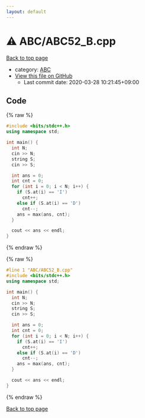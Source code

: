 ```yaml
---
layout: default
---
```


<!-- mathjax config similar to math.stackexchange -->
<script type="text/javascript" async
  src="https://cdnjs.cloudflare.com/ajax/libs/mathjax/2.7.5/MathJax.js?config=TeX-MML-AM_CHTML">
</script>
<script type="text/x-mathjax-config">
  MathJax.Hub.Config({
    TeX: { equationNumbers: { autoNumber: "AMS" }},
    tex2jax: {
      inlineMath: [ ['$','$'] ],
      processEscapes: true
    },
    "HTML-CSS": { matchFontHeight: false },
    displayAlign: "left",
    displayIndent: "2em"
  });
</script>

<script type="text/javascript" src="https://cdnjs.cloudflare.com/ajax/libs/jquery/3.4.1/jquery.min.js"></script>
<script src="https://cdn.jsdelivr.net/npm/jquery-balloon-js@1.1.2/jquery.balloon.min.js" integrity="sha256-ZEYs9VrgAeNuPvs15E39OsyOJaIkXEEt10fzxJ20+2I=" crossorigin="anonymous"></script>
<script type="text/javascript" src="../../assets/js/copy-button.js"></script>
<link rel="stylesheet" href="../../assets/css/copy-button.css" />


# :warning: ABC/ABC52_B.cpp

<a href="../../index.html">Back to top page</a>

* category: <a href="../../index.html#902fbdd2b1df0c4f70b4a5d23525e932">ABC</a>
* <a href="{{ site.github.repository_url }}/blob/master/ABC/ABC52_B.cpp">View this file on GitHub</a>
    - Last commit date: 2020-03-28 10:21:45+09:00




## Code

<a id="unbundled"></a>
{% raw %}
```cpp
#include <bits/stdc++.h>
using namespace std;

int main() {
  int N;
  cin >> N;
  string S;
  cin >> S;

  int ans = 0;
  int cnt = 0;
  for (int i = 0; i < N; i++) {
    if (S.at(i) == 'I')
      cnt++;
    else if (S.at(i) == 'D')
      cnt--;
    ans = max(ans, cnt);
  }

  cout << ans << endl;
}
```
{% endraw %}

<a id="bundled"></a>
{% raw %}
```cpp
#line 1 "ABC/ABC52_B.cpp"
#include <bits/stdc++.h>
using namespace std;

int main() {
  int N;
  cin >> N;
  string S;
  cin >> S;

  int ans = 0;
  int cnt = 0;
  for (int i = 0; i < N; i++) {
    if (S.at(i) == 'I')
      cnt++;
    else if (S.at(i) == 'D')
      cnt--;
    ans = max(ans, cnt);
  }

  cout << ans << endl;
}

```
{% endraw %}

<a href="../../index.html">Back to top page</a>

